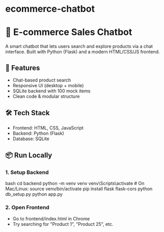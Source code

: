 # ecommerce-chatbot
# 🛒 E-commerce Sales Chatbot

A smart chatbot that lets users search and explore products via a chat interface. Built with Python (Flask) and a modern HTML/CSS/JS frontend.

## 🚀 Features
- Chat-based product search
- Responsive UI (desktop + mobile)
- SQLite backend with 100 mock items
- Clean code & modular structure

## 🛠️ Tech Stack
- Frontend: HTML, CSS, JavaScript
- Backend: Python (Flask)
- Database: SQLite

## 📦 Run Locally

### 1. Setup Backend
bash
cd backend
python -m venv venv
venv\Scripts\activate      # On Mac/Linux: source venv/bin/activate
pip install flask flask-cors
python db_setup.py
python app.py

### 2. Open Frontend
- Go to frontend/index.html in Chrome
- Try searching for "Product 1", "Product 25", etc.


